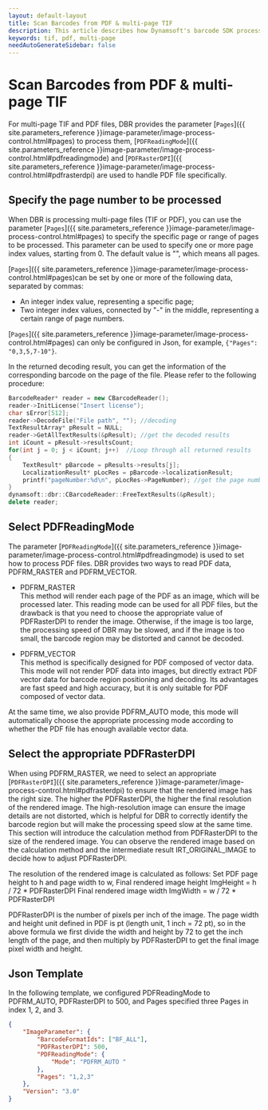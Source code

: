 ```yaml
---   
layout: default-layout
title: Scan Barcodes from PDF & multi-page TIF
description: This article describes how Dynamsoft's barcode SDK processes multi-page images, such as TIF and PDF.
keywords: tif, pdf, multi-page
needAutoGenerateSidebar: false
---
```


# Scan Barcodes from PDF & multi-page TIF

For multi-page TIF and PDF files, DBR provides the parameter [`Pages`]({{ site.parameters_reference }}image-parameter/image-process-control.html#pages) to process them, [`PDFReadingMode`]({{ site.parameters_reference }}image-parameter/image-process-control.html#pdfreadingmode) and [`PDFRasterDPI`]({{ site.parameters_reference }}image-parameter/image-process-control.html#pdfrasterdpi) are used to handle PDF file specifically. 

## Specify the page number to be processed

When DBR is processing multi-page files (TIF or PDF), you can use the parameter [`Pages`]({{ site.parameters_reference }}image-parameter/image-process-control.html#pages) to specify the specific page or range of pages to be processed. This parameter can be used to specify one or more page index values, starting from 0. The default value is "", which means all pages.

[`Pages`]({{ site.parameters_reference }}image-parameter/image-process-control.html#pages)can be set by one or more of the following data, separated by commas:
- An integer index value, representing a specific page;
- Two integer index values, connected by "-" in the middle, representing a certain range of page numbers.

[`Pages`]({{ site.parameters_reference }}image-parameter/image-process-control.html#pages) can only be configured in Json, for example, `{"Pages": "0,3,5,7-10"}`.

In the returned decoding result, you can get the information of the corresponding barcode on the page of the file. Please refer to the following procedure:

```c++
BarcodeReader* reader = new CBarcodeReader();     
reader->InitLicense("Insert license");    
char sError[512];     
reader->DecodeFile("File path", ""); //decoding    
TextResultArray* pResult = NULL;     
reader->GetAllTextResults(&pResult); //get the decoded results   
int iCount = pResult->resultsCount;  
for(int j = 0; j < iCount; j++)  //Loop through all returned results
{  
    TextResult* pBarcode = pResults->results[j];  
    LocalizationResult* pLocRes = pBarcode->localizationResult;  
    printf("pageNumber:%d\n", pLocRes->PageNumber); //get the page number in which the barcode is located
}  
dynamsoft::dbr::CBarcodeReader::FreeTextResults(&pResult);        
delete reader; 
```

## Select PDFReadingMode

The parameter [`PDFReadingMode`]({{ site.parameters_reference }}image-parameter/image-process-control.html#pdfreadingmode) is used to set how to process PDF files. DBR provides two ways to read PDF data, PDFRM_RASTER and PDFRM_VECTOR.

- PDFRM_RASTER   
This method will render each page of the PDF as an image, which will be processed later. This reading mode can be used for all PDF files, but the drawback is that you need to choose the appropriate value of PDFRasterDPI to render the image. Otherwise, if the image is too large, the processing speed of DBR may be slowed, and if the image is too small, the barcode region may be distorted and cannot be decoded.

- PDFRM_VECTOR   
This method is specifically designed for PDF composed of vector data. This mode will not render PDF data into images, but directly extract PDF vector data for barcode region positioning and decoding. Its advantages are fast speed and high accuracy, but it is only suitable for PDF composed of vector data.

At the same time, we also provide PDFRM_AUTO mode, this mode will automatically choose the appropriate processing mode according to whether the PDF file has enough available vector data.

## Select the appropriate PDFRasterDPI

When using PDFRM_RASTER, we need to select an appropriate [`PDFRasterDPI`]({{ site.parameters_reference }}image-parameter/image-process-control.html#pdfrasterdpi) to ensure that the rendered image has the right size. The higher the PDFRasterDPI, the higher the final resolution of the rendered image. The high-resolution image can ensure the image details are not distorted, which is helpful for DBR to correctly identify the barcode region but will make the processing speed slow at the same time. This section will introduce the calculation method from PDFRasterDPI to the size of the rendered image. You can observe the rendered image based on the calculation method and the intermediate result IRT_ORIGINAL_IMAGE to decide how to adjust PDFRasterDPI.

The resolution of the rendered image is calculated as follows:
Set PDF page height to h and page width to w,
Final rendered image height  ImgHeight = h / 72 * PDFRasterDPI
Final rendered image width  ImgWidth = w / 72 * PDFRasterDPI

PDFRasterDPI is the number of pixels per inch of the image. 
The page width and height unit defined in PDF is pt (length unit, 1 inch = 72 pt), so in the above formula we first divide the width and height by 72 to get the inch length of the page, and then multiply by PDFRasterDPI to get the final image pixel width and height.

## Json Template

In the following template, we configured PDFReadingMode to PDFRM_AUTO, PDFRasterDPI to 500, and Pages specified three Pages in index 1, 2, and 3.

```json
{
    "ImageParameter": {
        "BarcodeFormatIds": ["BF_ALL"], 
        "PDFRasterDPI": 500,
        "PDFReadingMode": {
            "Mode": "PDFRM_AUTO "
        },                         
        "Pages": "1,2,3"           
    }, 
    "Version": "3.0"
}
```



